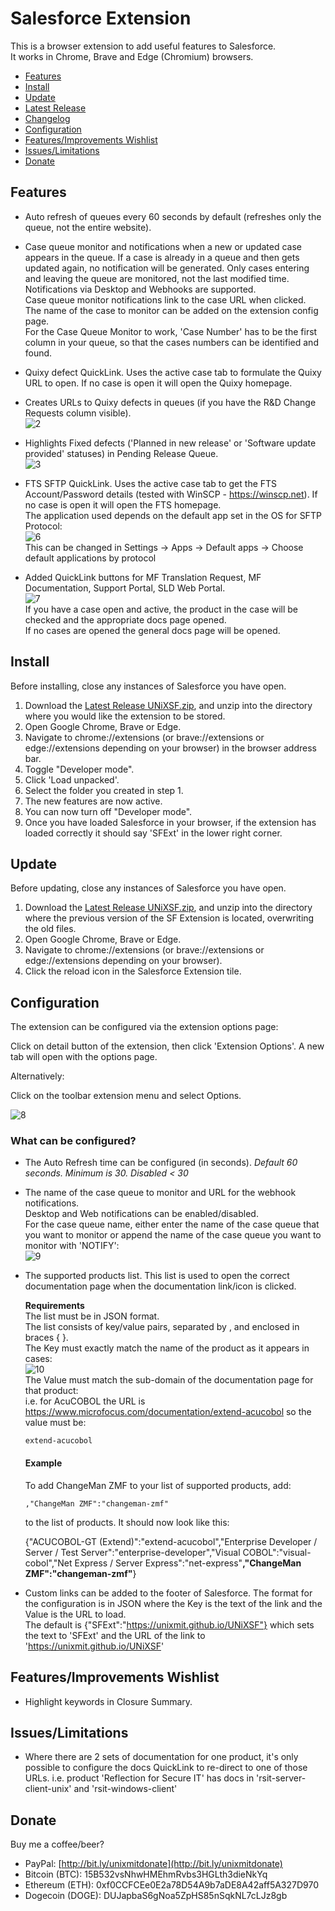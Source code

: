 # Salesforce Extension

This is a browser extension to add useful features to Salesforce.  
It works in Chrome, Brave and Edge (Chromium) browsers.  

- [Features](#features)
- [Install](#install)
- [Update](#update)
- [Latest Release](https://github.com/UNiXMIT/UNiXSF/releases/latest)
- [Changelog](https://github.com/UNiXMIT/UNiXSF/releases)
- [Configuration](#configuration)
- [Features/Improvements Wishlist](#featuresimprovements-wishlist)
- [Issues/Limitations](#issueslimitations)
- [Donate](#donate)

## Features  
- Auto refresh of queues every 60 seconds by default (refreshes only the queue, not the entire website).

- Case queue monitor and notifications when a new or updated case appears in the queue. If a case is already in a queue and then gets updated again, no notification will be generated. Only cases entering and leaving the queue are monitored, not the last modified time.   
   Notifications via Desktop and Webhooks are supported.  
   Case queue monitor notifications link to the case URL when clicked.  
   The name of the case to monitor can be added on the extension config page.  
   For the Case Queue Monitor to work, 'Case Number' has to be the first column in your queue, so that the cases numbers can be identified and found.

- Quixy defect QuickLink. Uses the active case tab to formulate the Quixy URL to open. If no case is open it will open the Quixy homepage.       

-  Creates URLs to Quixy defects in queues (if you have the R&D Change Requests column visible).  
   ![2](images/QuixyQueueLink.png)  

- Highlights Fixed defects ('Planned in new release' or 'Software update provided' statuses) in Pending Release Queue.  
   ![3](images/defectHighlight.png)  

- FTS SFTP QuickLink. Uses the active case tab to get the FTS Account/Password details (tested with WinSCP - https://winscp.net). If no case is open it will open the FTS homepage.   
   The application used depends on the default app set in the OS for SFTP Protocol:  
   ![6](images/sftp.png)  
   This can be changed in Settings -> Apps -> Default apps -> Choose default applications by protocol  

- Added QuickLink buttons for MF Translation Request, MF Documentation, Support Portal, SLD Web Portal.  
   ![7](images/buttons.png)  
   If you have a case open and active, the product in the case will be checked and the appropriate docs page opened.  
   If no cases are opened the general docs page will be opened.  

## Install
Before installing, close any instances of Salesforce you have open.  

1. Download the [Latest Release UNiXSF.zip](https://github.com/UNiXMIT/UNiXSF/releases/latest), and unzip into the directory where you would like the extension to be stored.  
2. Open Google Chrome, Brave or Edge.  
3. Navigate to chrome://extensions (or brave://extensions or edge://extensions depending on your browser) in the browser address bar.   
4. Toggle "Developer mode".  
5. Click 'Load unpacked'.  
6. Select the folder you created in step 1.  
7. The new features are now active.
8. You can now turn off "Developer mode". 
9. Once you have loaded Salesforce in your browser, if the extension has loaded correctly it should say 'SFExt' in the lower right corner.  

## Update
Before updating, close any instances of Salesforce you have open.

1. Download the [Latest Release UNiXSF.zip](https://github.com/UNiXMIT/UNiXSF/releases/latest), and unzip into the directory where the previous version of the SF Extension is located, overwriting the old files. 
2. Open Google Chrome, Brave or Edge.  
3. Navigate to chrome://extensions (or brave://extensions or edge://extensions depending on your browser). 
4. Click the reload icon in the Salesforce Extension tile.

## Configuration

The extension can be configured via the extension options page:  

Click on detail button of the extension, then click 'Extension Options'. A new tab will open with the options page.  

Alternatively:  

Click on the toolbar extension menu and select Options.  

![8](images/configPage.png)   

### What can be configured?

- The Auto Refresh time can be configured (in seconds). _Default 60 seconds. Minimum is 30. Disabled < 30_

- The name of the case queue to monitor and URL for the webhook notifications.  
   Desktop and Web notifications can be enabled/disabled.  
   For the case queue name, either enter the name of the case queue that you want to monitor or append the name of the case queue you want to monitor with 'NOTIFY':  
   ![9](images/CaseQueueName.png) 

- The supported products list. This list is used to open the correct documentation page when the documentation link/icon is clicked.  

  **Requirements**  
  The list must be in JSON format.  
  The list consists of key/value pairs, separated by , and enclosed in braces { }.  
  The Key must exactly match the name of the product as it appears in cases:   
  ![10](images/acuProduct.png)  
  The Value must match the sub-domain of the documentation page for that product:  
  i.e. for AcuCOBOL the URL is https://www.microfocus.com/documentation/extend-acucobol so the value must be:  
  ```
  extend-acucobol
  ```
  #### Example
   To add ChangeMan ZMF to your list of supported products, add:  
   ```
   ,"ChangeMan ZMF":"changeman-zmf"
   ```
   to the list of products. It should now look like this:  

   {"ACUCOBOL-GT (Extend)":"extend-acucobol","Enterprise Developer / Server / Test Server":"enterprise-developer","Visual COBOL":"visual-cobol","Net Express / Server Express":"net-express"**,"ChangeMan ZMF":"changeman-zmf"**}

- Custom links can be added to the footer of Salesforce. The format for the configuration is in JSON where the Key is the text of the link and the Value is the URL to load.  
  The default is {"SFExt":"https://unixmit.github.io/UNiXSF"} which sets the text to 'SFExt' and the URL of the link to 'https://unixmit.github.io/UNiXSF'  

## Features/Improvements Wishlist

- Highlight keywords in Closure Summary.

## Issues/Limitations

- Where there are 2 sets of documentation for one product, it's only possible to configure the docs QuickLink to re-direct to one of those URLs.
  i.e. product 'Reflection for Secure IT' has docs in 'rsit-server-client-unix' and 'rsit-windows-client'

## Donate

Buy me a coffee/beer?  

- PayPal: [http://bit.ly/unixmitdonate](http://bit.ly/unixmitdonate)  
- Bitcoin (BTC): 15B532vsNhwHMEhmRvbs3HGLth3dieNkYq  
- Ethereum (ETH): 0xf0CCFCEe0E2a78D54A9b7aDE8A42aff5A327D970  
- Dogecoin (DOGE): DUJapbaS6gNoa5ZpHS85nSqkNL7cLJz8gb  